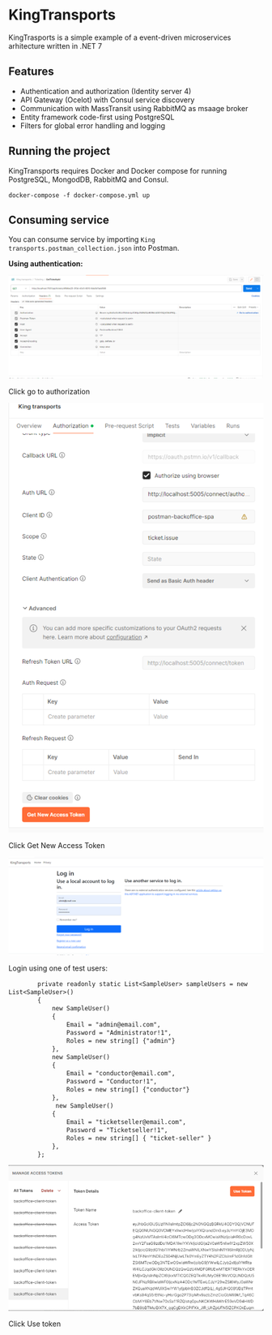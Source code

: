# KingTransports

KingTrasports is a simple example of a event-driven microservices arhitecture written in .NET 7

## Features

- Authentication and authorization (Identity server 4)
- API Gateway (Ocelot) with Consul service discovery
- Communication with MassTransit using RabbitMQ as msaage broker
- Entity framework code-first using PostgreSQL
- Filters for global error handling and logging

## Running the project

KingTransports requires Docker and Docker compose for running PostgreSQL, MongodDB, RabbitMQ and Consul.

```
docker-compose -f docker-compose.yml up
```

## Consuming service

You can consume service by importing `King transports.postman_collection.json` into Postman.

**Using authentication:**

![alt text](https://github.com/tmedanovic/king-transports/blob/main/Instructions/postman_1.png?raw=true)

Click go to authorization

![alt text](https://github.com/tmedanovic/king-transports/blob/main/Instructions/postaman_2.png?raw=true)

Click Get New Access Token

![alt text](https://github.com/tmedanovic/king-transports/blob/main/Instructions/postman_3.png?raw=true)

Login using one of test users:

```
        private readonly static List<SampleUser> sampleUsers = new List<SampleUser>()
        {
            new SampleUser()
            {
                Email = "admin@email.com",
                Password = "Administrator!1",
                Roles = new string[] {"admin"}
            },
            new SampleUser()
            {
                Email = "conductor@email.com",
                Password = "Conductor!1",
                Roles = new string[] {"conductor"}
            },
             new SampleUser()
            {
                Email = "ticketseller@email.com",
                Password = "Ticketseller!1",
                Roles = new string[] { "ticket-seller" }
            },
        };
```
![alt text](https://github.com/tmedanovic/king-transports/blob/main/Instructions/postman_4.png?raw=true)

Click Use token
